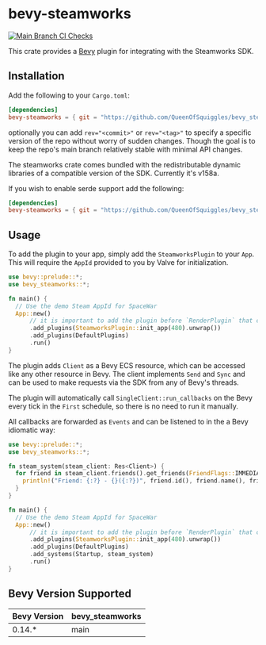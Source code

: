 # bevy-steamworks

[![Main Branch CI Checks](https://github.com/QueenOfSquiggles/bevy_steamworks/actions/workflows/ci.yml/badge.svg?branch=main)](https://github.com/QueenOfSquiggles/bevy_steamworks/actions/workflows/ci.yml)

<!-- 
These Badges are from original repo, they're not really mine to use
[![crates.io](https://img.shields.io/crates/v/bevy-steamworks.svg)](https://crates.io/crates/bevy-steamworks)
[![Documentation](https://docs.rs/bevy-steamworks/badge.svg)](https://docs.rs/bevy-steamworks)
![License](https://img.shields.io/crates/l/bevy-steamworks.svg) -->

This crate provides a [Bevy](https://bevyengine.org/) plugin for integrating with
the Steamworks SDK.

## Installation
Add the following to your `Cargo.toml`:

```toml
[dependencies]
bevy-steamworks = { git = "https://github.com/QueenOfSquiggles/bevy_steamworks.git" }
```

optionally you can add `rev="<commit>"` or `rev="<tag>"` to specify a specific version of the repo without worry of sudden changes. Though the goal is to keep the repo's main branch relatively stable with minimal API changes.

The steamworks crate comes bundled with the redistributable dynamic libraries
of a compatible version of the SDK. Currently it's v158a.

If you wish to enable serde support add the following:

```toml
[dependencies]
bevy-steamworks = { git = "https://github.com/QueenOfSquiggles/bevy_steamworks.git", features = ["serde"] }
```

## Usage

To add the plugin to your app, simply add the `SteamworksPlugin` to your
`App`. This will require the `AppId` provided to you by Valve for initialization.

```rust no_run
use bevy::prelude::*;
use bevy_steamworks::*;

fn main() {
  // Use the demo Steam AppId for SpaceWar
  App::new()
      // it is important to add the plugin before `RenderPlugin` that comes with `DefaultPlugins`
      .add_plugins(SteamworksPlugin::init_app(480).unwrap())
      .add_plugins(DefaultPlugins)
      .run()
}
```

The plugin adds `Client` as a Bevy ECS resource, which can be
accessed like any other resource in Bevy. The client implements `Send` and `Sync`
and can be used to make requests via the SDK from any of Bevy's threads.

The plugin will automatically call `SingleClient::run_callbacks` on the Bevy
every tick in the `First` schedule, so there is no need to run it manually.

All callbacks are forwarded as `Events` and can be listened to in the a
Bevy idiomatic way:

```rust no_run
use bevy::prelude::*;
use bevy_steamworks::*;

fn steam_system(steam_client: Res<Client>) {
  for friend in steam_client.friends().get_friends(FriendFlags::IMMEDIATE) {
    println!("Friend: {:?} - {}({:?})", friend.id(), friend.name(), friend.state());
  }
}

fn main() {
  // Use the demo Steam AppId for SpaceWar
  App::new()
      // it is important to add the plugin before `RenderPlugin` that comes with `DefaultPlugins`
      .add_plugins(SteamworksPlugin::init_app(480).unwrap())
      .add_plugins(DefaultPlugins)
      .add_systems(Startup, steam_system)
      .run()
}
```

## Bevy Version Supported
 
|Bevy Version |bevy\_steamworks|
|:------------|:---------------|
|0.14.*         | main      |
